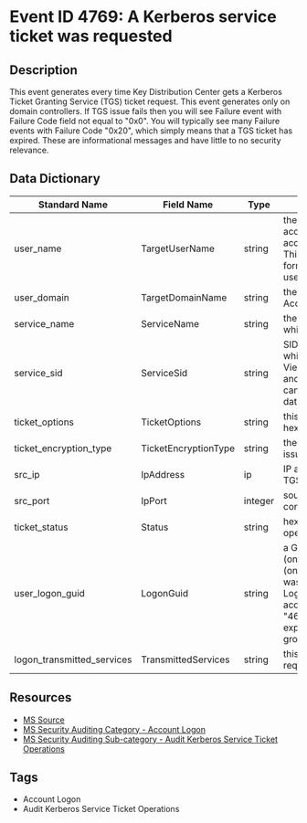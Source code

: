 # Event ID 4769: A Kerberos service ticket was requested

## Description
This event generates every time Key Distribution Center gets a Kerberos Ticket Granting Service (TGS) ticket request. This event generates only on domain controllers. If TGS issue fails then you will see Failure event with Failure Code field not equal to "0x0". You will typically see many Failure events with Failure Code "0x20", which simply means that a TGS ticket has expired. These are informational messages and have little to no security relevance.

## Data Dictionary
|Standard Name|Field Name|Type|Description|Sample Value|
|---|---|---|---|---|
|user_name|TargetUserName|string|the User Principal Name (UPN) of the account that requested the ticket. Computer account name ends with $ character in UPN. This field typically has the following value format: user_account_name@FULL_DOMAIN_NAME.|dadmin@CONTOSO.LOCAL|
|user_domain|TargetDomainName|string|the name of the Kerberos Realm that Account Name belongs to|CONTOSO.LOCAL|
|service_name|ServiceName|string|the name of the account or computer for which the TGS ticket was requested|WIN2008R2$|
|service_sid|ServiceSid|string|SID of the account or computer object for which the TGS ticket was requested. Event Viewer automatically tries to resolve SIDs and show the account name. If the SID cannot be resolved, you will see the source data in the event.|S-1-5-21-3457937927-2839227994-823803824-2102|
|ticket_options|TicketOptions|string|this is a set of different Ticket Flags in hexadecimal format.|0x40810000|
|ticket_encryption_type|TicketEncryptionType|string|the cryptographic suite that was used for issued TGS.|0x12|
|src_ip|IpAddress|ip|IP address of the computer from which the TGS request was received.|::ffff:10.0.0.12|
|src_port|IpPort|integer|source port number of client network connection (TGS request connection).|49272|
|ticket_status|Status|string|hexadecimal result code of TGS issue operation.|0x0|
|user_logon_guid|LogonGuid|string|a GUID that can help you correlate this event (on a domain controller) with other events (on the target computer for which the TGS was issued) that can contain the same Logon GUID. These events are "4624: An account was successfully logged on", "4648(S): A logon was attempted using explicit credentials" and "4964(S): Special groups have been assigned to a new logon."|{F85C455E-C66E-205C-6B39-F6C60A7FE453}|
|logon_transmitted_services|TransmittedServices|string|this field contains list of SPNs which were requested if Kerberos delegation was used.|-|

## Resources
* [MS Source](https://github.com/MicrosoftDocs/windows-itpro-docs/blob/master/windows/security/threat-protection/auditing/event-4769.md)
* [MS Security Auditing Category - Account Logon](https://docs.microsoft.com/en-us/windows/security/threat-protection/auditing/advanced-security-audit-policy-settings#account-logon)
* [MS Security Auditing Sub-category - Audit Kerberos Service Ticket Operations](https://github.com/MicrosoftDocs/windows-itpro-docs/tree/master/windows/security/threat-protection/auditing/audit-kerberos-service-ticket-operations.md)

## Tags
* Account Logon
* Audit Kerberos Service Ticket Operations